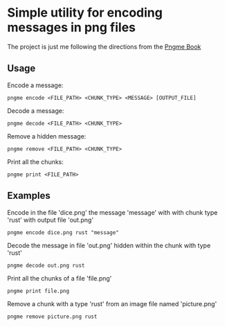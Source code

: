 # Simple utility for encoding messages in png files
The project is just me following the directions from the [Pngme Book](https://picklenerd.github.io/pngme_book/)

## Usage
Encode a message:
```
pngme encode <FILE_PATH> <CHUNK_TYPE> <MESSAGE> [OUTPUT_FILE]
```
Decode a message: 
```
pngme decode <FILE_PATH> <CHUNK_TYPE>
```
Remove a hidden message:
```
pngme remove <FILE_PATH> <CHUNK_TYPE>
```
Print all the chunks:
```
pngme print <FILE_PATH>
```

## Examples
Encode in the file 'dice.png' the message 'message' with with chunk type 'rust' with output file 'out.png'
```
pngme encode dice.png rust "message"
```
Decode the message in file 'out.png' hidden within the chunk with type 'rust'
```
pngme decode out.png rust
```
Print all the chunks of a file 'file.png'
```
pngme print file.png
```
Remove a chunk with a type 'rust' from an image file named 'picture.png'
```
pngme remove picture.png rust
```
